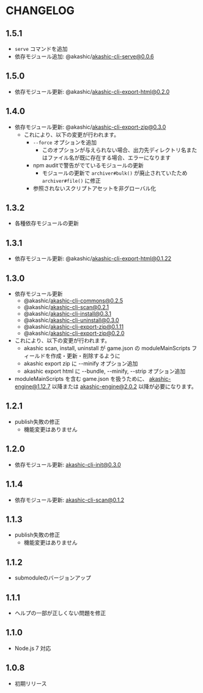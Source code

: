 # CHANGELOG

## 1.5.1
* `serve` コマンドを追加
* 依存モジュール追加: @akashic/akashic-cli-serve@0.0.6

## 1.5.0
* 依存モジュール更新: @akashic/akashic-cli-export-html@0.2.0

## 1.4.0
* 依存モジュール更新: @akashic/akashic-cli-export-zip@0.3.0
  * これにより、以下の変更が行われます。
    * `--force` オプションを追加
      * このオプションが与えられない場合、出力先ディレクトリ名またはファイル名が既に存在する場合、エラーになります
    * npm auditで警告がでているモジュールの更新
      * モジュールの更新で `archiver#bulk()` が廃止されていたため `archiver#file()` に修正
    * 参照されないスクリプトアセットを非グローバル化

## 1.3.2
* 各種依存モジュールの更新

## 1.3.1
* 依存モジュール更新: @akashic/akashic-cli-export-html@0.1.22

## 1.3.0

* 依存モジュール更新
  * @akashic/akashic-cli-commons@0.2.5
  * @akashic/akashic-cli-scan@0.2.1
  * @akashic/akashic-cli-install@0.3.1
  * @akashic/akashic-cli-uninstall@0.3.0
  * @akashic/akashic-cli-export-zip@0.1.11
  * @akashic/akashic-cli-export-zip@0.2.0
* これにより、以下の変更が行われます。
  * akashic scan, install, uninstall が game.json の moduleMainScripts フィールドを作成・更新・削除するように
  * akashic export zip に --minify オプション追加
  * akashic export html に --bundle, --minify, --strip オプション追加
* moduleMainScripts を含む game.json を扱うために、 akashic-engine@1.12.7 以降または akashic-engine@2.0.2 以降が必要になります。

## 1.2.1
* publish失敗の修正
  * 機能変更はありません

## 1.2.0
* 依存モジュール更新: akashic-cli-init@0.3.0

## 1.1.4
* 依存モジュール更新: akashic-cli-scan@0.1.2

## 1.1.3
* publish失敗の修正
  * 機能変更はありません

## 1.1.2
* submoduleのバージョンアップ

## 1.1.1
* ヘルプの一部が正しくない問題を修正

## 1.1.0

* Node.js 7 対応

## 1.0.8

* 初期リリース
